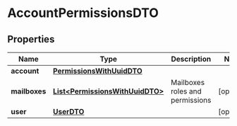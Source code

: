 # AccountPermissionsDTO

## Properties
Name | Type | Description | Notes
------------ | ------------- | ------------- | -------------
**account** | [**PermissionsWithUuidDTO**](PermissionsWithUuidDTO.md) |  | 
**mailboxes** | [**List&lt;PermissionsWithUuidDTO&gt;**](PermissionsWithUuidDTO.md) | Mailboxes roles and permissions |  [optional]
**user** | [**UserDTO**](UserDTO.md) |  |  [optional]
